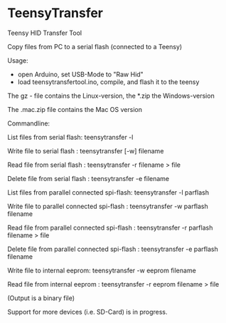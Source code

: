 # TeensyTransfer
Teensy HID Transfer Tool 

Copy files from PC to a serial flash (connected to a Teensy)

Usage:
 - open Arduino, set USB-Mode to "Raw Hid"
 - load teensytransfertool.ino, compile, and flash it to the teensy
 
The gz - file contains the Linux-version, the *.zip the Windows-version

The .mac.zip file contains the Mac OS version

Commandline:

 List files from serial flash: teensytransfer -l 
 
 Write file to serial flash : teensytransfer [-w] filename
 
 Read file from serial flash : teensytransfer -r filename > file
 
 Delete file from serial flash : teensytransfer -e filename
 

 List files from parallel connected spi-flash: teensytransfer -l parflash
 
 Write file to parallel connected spi-flash : teensytransfer -w parflash filename
 
 Read file from parallel connected spi-flash : teensytransfer -r parflash filename > file
 
 Delete file from parallel connected spi-flash : teensytransfer -e parflash filename
 
 
 Write file to internal eeprom: teensytransfer -w eeprom filename
 
 Read file from  internal eeprom : teensytransfer -r eeprom filename > file
 
 (Output is a binary file)
 
 
Support for more devices (i.e. SD-Card) is in progress.

